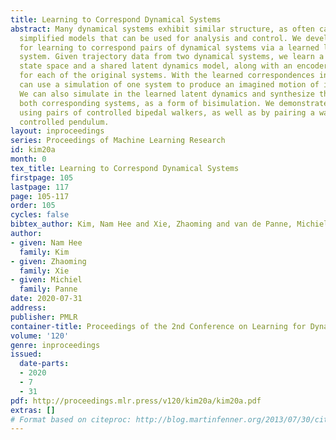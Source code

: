 ```yaml
---
title: Learning to Correspond Dynamical Systems
abstract: Many dynamical systems exhibit similar structure, as often captured by hand-designed
  simplified models that can be used for analysis and control. We develop a method
  for learning to correspond pairs of dynamical systems via a learned latent dynamical
  system. Given trajectory data from two dynamical systems, we learn a shared latent
  state space and a shared latent dynamics model, along with an encoder-decoder pair
  for each of the original systems. With the learned correspondences in place, we
  can use a simulation of one system to produce an imagined motion of its counterpart.
  We can also simulate in the learned latent dynamics and synthesize the motions of
  both corresponding systems, as a form of bisimulation. We demonstrate the approach
  using pairs of controlled bipedal walkers, as well as by pairing a walker with a
  controlled pendulum.
layout: inproceedings
series: Proceedings of Machine Learning Research
id: kim20a
month: 0
tex_title: Learning to Correspond Dynamical Systems
firstpage: 105
lastpage: 117
page: 105-117
order: 105
cycles: false
bibtex_author: Kim, Nam Hee and Xie, Zhaoming and van de Panne, Michiel
author:
- given: Nam Hee
  family: Kim
- given: Zhaoming
  family: Xie
- given: Michiel
  family: Panne
date: 2020-07-31
address: 
publisher: PMLR
container-title: Proceedings of the 2nd Conference on Learning for Dynamics and Control
volume: '120'
genre: inproceedings
issued:
  date-parts:
  - 2020
  - 7
  - 31
pdf: http://proceedings.mlr.press/v120/kim20a/kim20a.pdf
extras: []
# Format based on citeproc: http://blog.martinfenner.org/2013/07/30/citeproc-yaml-for-bibliographies/
---
```

